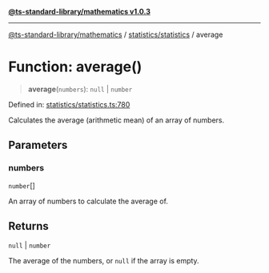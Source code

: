 [**@ts-standard-library/mathematics v1.0.3**](../../../README.md)

***

[@ts-standard-library/mathematics](../../../README.md) / [statistics/statistics](../README.md) / average

# Function: average()

> **average**(`numbers`): `null` \| `number`

Defined in: [statistics/statistics.ts:780](https://github.com/gabaudette/ts-stdlib/blob/be448e6a9d9c20c6c2f27f6550ce4e65fc8c9b89/packages/mathematics/src/statistics/statistics.ts#L780)

Calculates the average (arithmetic mean) of an array of numbers.

## Parameters

### numbers

`number`[]

An array of numbers to calculate the average of.

## Returns

`null` \| `number`

The average of the numbers, or `null` if the array is empty.
